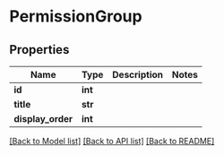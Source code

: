 # PermissionGroup

## Properties
Name | Type | Description | Notes
------------ | ------------- | ------------- | -------------
**id** | **int** |  | 
**title** | **str** |  | 
**display_order** | **int** |  | 

[[Back to Model list]](../README.md#documentation-for-models) [[Back to API list]](../README.md#documentation-for-api-endpoints) [[Back to README]](../README.md)

